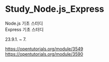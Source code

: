 # Study_Node.js_Express

Node.js 기초 스터디
<br>
Express 기초 스터디

23.9.1. ~ 7.

https://opentutorials.org/module/3549
<br>
https://opentutorials.org/module/3590
